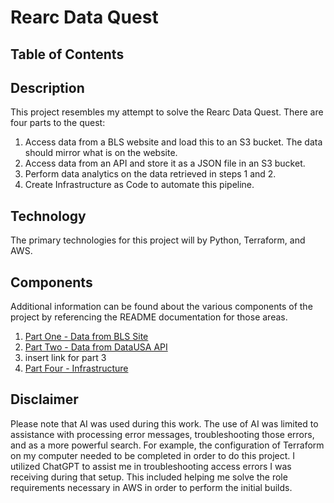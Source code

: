 # Rearc Data Quest

## Table of Contents

## Description

This project resembles my attempt to solve the Rearc Data Quest. There are four parts to the quest:

1. Access data from a BLS website and load this to an S3 bucket. The data should mirror what is on the website.
2. Access data from an API and store it as a JSON file in an S3 bucket.
3. Perform data analytics on the data retrieved in steps 1 and 2.
4. Create Infrastructure as Code to automate this pipeline.

## Technology

The primary technologies for this project will by Python, Terraform, and AWS.

## Components

Additional information can be found about the various components of the project by referencing the README documentation for those areas.

1. [Part One - Data from BLS Site](./lambda_one/PART_ONE.md)
2. [Part Two - Data from DataUSA API](./lambda_one/PART_TWO.md)
3. insert link for part 3
4. [Part Four - Infrastructure](./infrastructure/INFRASTRUCTURE_README.md)

## Disclaimer

Please note that AI was used during this work. The use of AI was limited to assistance with processing error messages, troubleshooting those errors, and as a more powerful search. For example, the configuration of Terraform on my computer needed to be completed in order to do this project. I utilized ChatGPT to assist me in troubleshooting access errors I was receiving during that setup. This included helping me solve the role requirements necessary in AWS in order to perform the initial builds.
